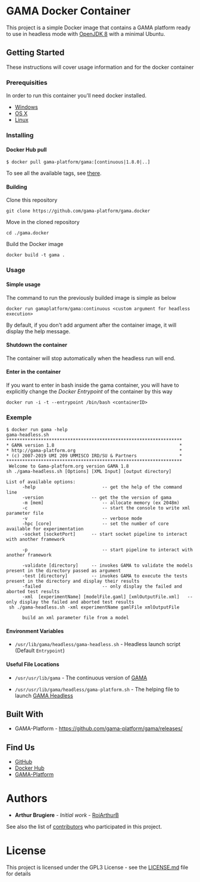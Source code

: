 # GAMA Docker Container

This project is a simple Docker image that contains a GAMA platform ready to use in headless mode with [OpenJDK 8](https://openjdk.java.net/) with a minimal Ubuntu.

## Getting Started

These instructions will cover usage information and for the docker container 

### Prerequisities


In order to run this container you'll need docker installed.

* [Windows](https://docs.docker.com/windows/started)
* [OS X](https://docs.docker.com/mac/started/)
* [Linux](https://docs.docker.com/linux/started/)

### Installing

#### Docker Hub pull

```shell
$ docker pull gama-platform/gama:[continuous|1.8.0|..]
```

To see all the available tags, see [there](https://hub.docker.com/r/gamaplatform/gama/tags).

#### Building

Clone this repository

```
git clone https://github.com/gama-platform/gama.docker
```

Move in the cloned repository

```
cd ./gama.docker
```

Build the Docker image

```
docker build -t gama .
```

### Usage

#### Simple usage

The command to run the previously builded image is simple as below

```
docker run gamaplatform/gama:continuous <custom argument for headless execution>
```

By default, if you don't add argument after the container image, it will display the help message.

#### Shutdown the container

The container will stop automatically when the headless run will end.

#### Enter in the container

If you want to enter in bash inside the gama container, you will have to explicitly change the _Docker Entrypoint_ of the container by this way

```
docker run -i -t --entrypoint /bin/bash <containerID>
```

### Exemple

```
$ docker run gama -help
gama-headless.sh
******************************************************************
* GAMA version 1.8                                               *
* http://gama-platform.org                                       *
* (c) 2007-2019 UMI 209 UMMISCO IRD/SU & Partners                *
******************************************************************
 Welcome to Gama-platform.org version GAMA 1.8
sh ./gama-headless.sh [Options] [XML Input] [output directory]

List of available options:
      -help     				 	-- get the help of the command line
      -version     				-- get the the version of gama
      -m [mem]    					-- allocate memory (ex 2048m)
      -c        					-- start the console to write xml parameter file
      -v 							-- verbose mode
      -hpc [core] 					-- set the number of core available for experimentation
      -socket [socketPort] 		-- start socket pipeline to interact with another framework

      -p        					-- start pipeline to interact with another framework

      -validate [directory]    	-- invokes GAMA to validate the models present in the directory passed as argument
      -test [directory]		   	-- invokes GAMA to execute the tests present in the directory and display their results
      -failed		   				-- only display the failed and aborted test results
      -xml	[experimentName] [modelFile.gaml] [xmlOutputFile.xml]	-- only display the failed and aborted test results
 sh ./gama-headless.sh -xml experimentName gamlFile xmlOutputFile

      build an xml parameter file from a model
```

#### Environment Variables

* `/usr/lib/gama/headless/gama-headless.sh` - Headless launch script (Default `Entrypoint`)

#### Useful File Locations

* `/usr/usr/lib/gama` - The continuous version of [GAMA](http://gama-platform.org)

* `/usr/usr/lib/gama/headless/gama-platform.sh` - The helping file to launch [GAMA Headless](http://gama-platform.org/wiki/Headless)

## Built With

* GAMA-Platform - https://github.com/gama-platform/gama/releases/

## Find Us

* [GitHub](https://github.com/gama-platform)
* [Docker Hub](https://hub.docker.com/r/gamaplatform/gama)
* [GAMA-Platform](https://gama-platform.github.io/)

<!--
## Contributing

Please read [CONTRIBUTING.md](CONTRIBUTING.md) for details on our code of conduct, and the process for submitting pull requests to us.
-->

# Authors

* **Arthur Brugiere** - *Initial work* - [RoiArthurB](https://github.com/RoiArthurB)

See also the list of [contributors](https://github.com/gama-platform/gama.docker/contributors) who participated in this project.

# License

This project is licensed under the GPL3 License - see the [LICENSE.md](LICENSE.md) file for details

